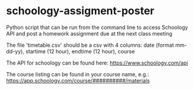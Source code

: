 # schoology-assigment-poster
Python script that can be run from the command line to access Schoology API and post a homework assignment due at the next class meeting

The file 'timetable.csv' should be a csv with 4 columns: date (format mm-dd-yy), startime (12 hour), endtime (12 hour), course

The API for schoology can be found here: https://www.schoology.com/api

The course listing can be found in your course name, e.g.: https://app.schoology.com/course/##########/materials
